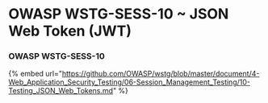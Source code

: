 # OWASP WSTG-SESS-10 \~ JSON Web Token (JWT)&#x20;

### OWASP WSTG-SESS-10

{% embed url="https://github.com/OWASP/wstg/blob/master/document/4-Web_Application_Security_Testing/06-Session_Management_Testing/10-Testing_JSON_Web_Tokens.md" %}

